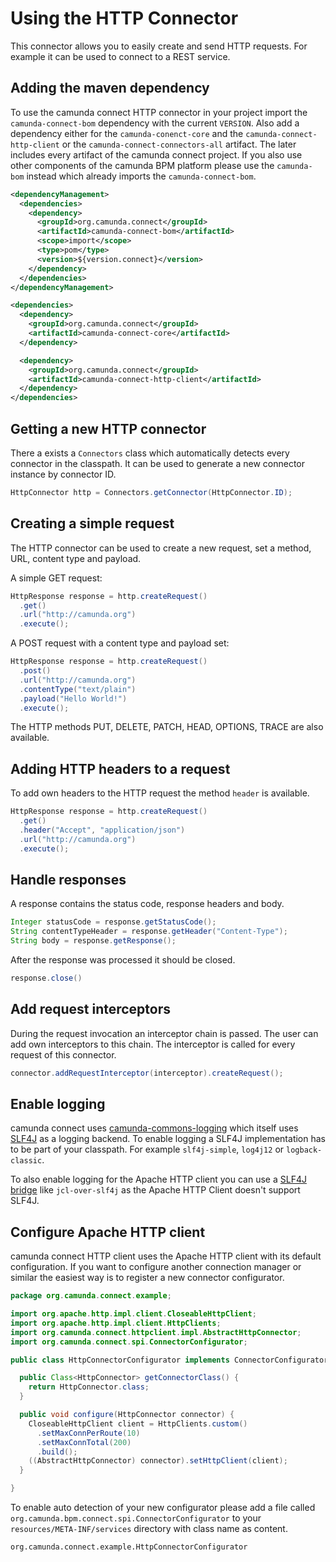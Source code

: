 # Using the HTTP Connector

This connector allows you to easily create and send HTTP requests. For example
it can be used to connect to a REST service.


## Adding the maven dependency

To use the camunda connect HTTP connector in your project import the
`camunda-connect-bom` dependency with the current `VERSION`. Also add a
dependency either for the `camunda-conenct-core` and the
`camunda-connect-http-client` or the `camunda-connect-connectors-all` artifact.
The later includes every artifact of the camunda connect project. If you also
use other components of the camunda BPM platform please use the `camunda-bom`
instead which already imports the `camunda-connect-bom`.


```xml
<dependencyManagement>
  <dependencies>
    <dependency>
      <groupId>org.camunda.connect</groupId>
      <artifactId>camunda-connect-bom</artifactId>
      <scope>import</scope>
      <type>pom</type>
      <version>${version.connect}</version>
    </dependency>
  </dependencies>
</dependencyManagement>
```

```xml
<dependencies>
  <dependency>
    <groupId>org.camunda.connect</groupId>
    <artifactId>camunda-connect-core</artifactId>
  </dependency>

  <dependency>
    <groupId>org.camunda.connect</groupId>
    <artifactId>camunda-connect-http-client</artifactId>
  </dependency>
</dependencies>
```


## Getting a new HTTP connector

There a exists a `Connectors` class which automatically detects every connector in the
classpath. It can be used to generate a new connector instance by connector ID.

```java
HttpConnector http = Connectors.getConnector(HttpConnector.ID);
```


## Creating a simple request

The HTTP connector can be used to create a new request, set a method, URL, content type
and payload.

A simple GET request:

```java
HttpResponse response = http.createRequest()
  .get()
  .url("http://camunda.org")
  .execute();
```

A POST request with a content type and payload set:

```java
HttpResponse response = http.createRequest()
  .post()
  .url("http://camunda.org")
  .contentType("text/plain")
  .payload("Hello World!")
  .execute();
```

The HTTP methods PUT, DELETE, PATCH, HEAD, OPTIONS, TRACE
are also available.


## Adding HTTP headers to a request

To add own headers to the HTTP request the method `header` is
available.

```java
HttpResponse response = http.createRequest()
  .get()
  .header("Accept", "application/json")
  .url("http://camunda.org")
  .execute();
```


## Handle responses

A response contains the status code, response headers and body.

```java
Integer statusCode = response.getStatusCode();
String contentTypeHeader = response.getHeader("Content-Type");
String body = response.getResponse();
```

After the response was processed it should be closed.

```java
response.close()
```


## Add request interceptors

During the request invocation an interceptor chain is passed. The user can add own
interceptors to this chain. The interceptor is called for every request
of this connector.

```java
connector.addRequestInterceptor(interceptor).createRequest();
```


## Enable logging

camunda connect uses [camunda-commons-logging][] which itself uses [SLF4J][] as a logging backend. To
enable logging a SLF4J implementation has to be part of your classpath. For example
`slf4j-simple`, `log4j12` or `logback-classic`.

To also enable logging for the Apache HTTP client you can use a [SLF4J bridge][] like
`jcl-over-slf4j` as the Apache HTTP Client doesn't support SLF4J.


## Configure Apache HTTP client

camunda connect HTTP client uses the Apache HTTP client with its default configuration. If
you want to configure another connection manager or similar the easiest way is to register
a new connector configurator.

```java
package org.camunda.connect.example;

import org.apache.http.impl.client.CloseableHttpClient;
import org.apache.http.impl.client.HttpClients;
import org.camunda.connect.httpclient.impl.AbstractHttpConnector;
import org.camunda.connect.spi.ConnectorConfigurator;

public class HttpConnectorConfigurator implements ConnectorConfigurator<HttpConnector> {

  public Class<HttpConnector> getConnectorClass() {
    return HttpConnector.class;
  }

  public void configure(HttpConnector connector) {
    CloseableHttpClient client = HttpClients.custom()
      .setMaxConnPerRoute(10)
      .setMaxConnTotal(200)
      .build();
    ((AbstractHttpConnector) connector).setHttpClient(client);
  }

}
```

To enable auto detection of your new configurator please add a file called
`org.camunda.bpm.connect.spi.ConnectorConfigurator` to your
`resources/META-INF/services` directory with class name as content.

```
org.camunda.connect.example.HttpConnectorConfigurator
```



[camunda-commons-logging]: https://github.com/camunda/camunda-commons/tree/master/logging
[SLF4J]: http://slf4j.org
[SLF4J bridge]: http://www.slf4j.org/legacy.html

